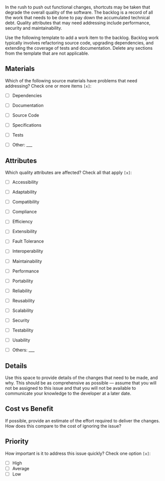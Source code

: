 In the rush to push out functional changes, shortcuts may be taken that degrade the overall quality of the software. The backlog is a record of all the work that needs to be done to pay down the accumulated technical debt. Quality attributes that may need addressing include performance, security and maintainability.

Use the following template to add a work item to the backlog. Backlog work typically involves refactoring source code, upgrading dependencies, and extending the coverage of tests and documentation. Delete any sections from the template that are not applicable.


## Materials
Which of the following source materials have problems that need addressing? Check one or more items `[x]`:
- [ ] Dependencies
- [ ] Documentation
- [ ] Source Code
- [ ] Specifications
- [ ] Tests
- [ ] Other: ___


## Attributes
Which quality attributes are affected? Check all that apply `[x]`:
- [ ] Accessibility
- [ ] Adaptability
- [ ] Compatibility
- [ ] Compliance
- [ ] Efficiency
- [ ] Extensibility
- [ ] Fault Tolerance
- [ ] Interoperability
- [ ] Maintainability
- [ ] Performance
- [ ] Portability
- [ ] Reliability
- [ ] Reusability
- [ ] Scalability
- [ ] Security
- [ ] Testability
- [ ] Usability
- [ ] Others: ___


## Details
Use this space to provide details of the changes that need to be made, and why. This should be as comprehensive as possible — assume that you will not be assigned to this issue and that you will not be available to communicate your knowledge to the developer at a later date.


## Cost vs Benefit
If possible, provide an estimate of the effort required to deliver the changes. How does this compare to the cost of ignoring the issue?


## Priority
How important is it to address this issue quickly? Check one option `[x]`:
- [ ] High
- [ ] Average
- [ ] Low

